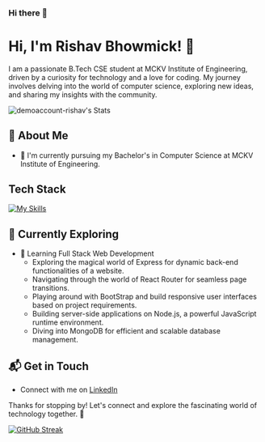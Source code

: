 ### Hi there 👋

# Hi, I'm Rishav Bhowmick! 👋

I am a passionate B.Tech CSE student at MCKV Institute of Engineering, driven by a curiosity for technology and a love for coding. My journey involves delving into the world of computer science, exploring new ideas, and sharing my insights with the community.

![demoaccount-rishav's Stats](https://github-readme-stats.vercel.app/api?username=demoaccount-rishav&theme=vue-dark&show_icons=true&hide_border=true&count_private=true)

## 🚀 About Me

- 🔭 I'm currently pursuing my Bachelor's in Computer Science at MCKV Institute of Engineering.

## Tech Stack
[![My Skills](https://skillicons.dev/icons?i=js,html,css,nodejs,mongodb,express,react,postman,npm,py,java,aws,git,github,c,linux,vim,vscode,linkedin&perline=7)](https://skillicons.dev)

## 🌱 Currently Exploring

- 🚀 Learning Full Stack Web Development
  - Exploring the magical world of Express for dynamic back-end functionalities of a website.
  - Navigating through the world of React Router for seamless page transitions.
  - Playing around with BootStrap and build responsive user interfaces based on project requirements.
  - Building server-side applications on Node.js, a powerful JavaScript runtime environment.
  - Diving into MongoDB for efficient and scalable database management.


## 📬 Get in Touch

- Connect with me on [LinkedIn](https://www.linkedin.com/in/rishav-bhowmick-cseds50451)

Thanks for stopping by! Let's connect and explore the fascinating world of technology together. 🚀

[![GitHub Streak](https://streak-stats.demolab.com?user=demoaccount-rishav&theme=vue-dark&date_format=M%20j%5B%2C%20Y%5D)](https://git.io/streak-stats)



<!--

Here are some ideas to get you started:

- 🔭 I’m currently working on an building an ecom api following REST API principles..
- 🌱 I’m currently learning Full Stack Web Development
- 👯 I’m looking to collaborate on ...
- 🤔 I’m looking for help with ...
- 💬 Ask me about...
- 📫 How to reach me: ...
- 😄 Pronouns: ...
- ⚡ Fun fact: ...
-->


